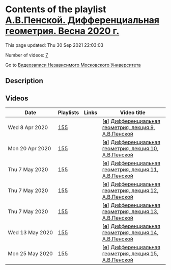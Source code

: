 # Contents of the playlist [А.В.Пенской. Дифференциальная геометрия. Весна 2020 г.](https://www.youtube.com/playlist?list=PLp9ABVh6_x4Hd2JVm-415eiD3ApHC36Hp)

This page updated: Thu 30 Sep 2021 22:03:03

Number of videos: [7](#videos)

Go to [Видеозаписи Независимого Московского Университета](../README.md)

## Description



## Videos

|Date|Playlists|Links|Video title|
|---|---|---|---|
| Wed&nbsp;8&nbsp;Apr&nbsp;2020 | [155](../playlists/155 "А.В.Пенской. Дифференциальная геометрия. Весна 2020 г.") |  | [[**e**](https://studio.youtube.com/video/IGqSvTU8H1I/edit "Edit")] [Дифференциальная геометрия, лекция 9, А.В.Пенской](https://www.youtube.com/watch?v=IGqSvTU8H1I&list=PLp9ABVh6_x4Hd2JVm-415eiD3ApHC36Hp) |
| Mon&nbsp;20&nbsp;Apr&nbsp;2020 | [155](../playlists/155 "А.В.Пенской. Дифференциальная геометрия. Весна 2020 г.") |  | [[**e**](https://studio.youtube.com/video/tcOCGwX6xNc/edit "Edit")] [Дифференциальная геометрия, лекция 10, А.В.Пенской](https://www.youtube.com/watch?v=tcOCGwX6xNc&list=PLp9ABVh6_x4Hd2JVm-415eiD3ApHC36Hp) |
| Thu&nbsp;7&nbsp;May&nbsp;2020 | [155](../playlists/155 "А.В.Пенской. Дифференциальная геометрия. Весна 2020 г.") |  | [[**e**](https://studio.youtube.com/video/mLReFmGTWhU/edit "Edit")] [Дифференциальная геометрия, лекция 11, А.В.Пенской](https://www.youtube.com/watch?v=mLReFmGTWhU&list=PLp9ABVh6_x4Hd2JVm-415eiD3ApHC36Hp) |
| Thu&nbsp;7&nbsp;May&nbsp;2020 | [155](../playlists/155 "А.В.Пенской. Дифференциальная геометрия. Весна 2020 г.") |  | [[**e**](https://studio.youtube.com/video/RZ0tWVyZmBw/edit "Edit")] [Дифференциальная геометрия, лекция 12, А.В.Пенской](https://www.youtube.com/watch?v=RZ0tWVyZmBw&list=PLp9ABVh6_x4Hd2JVm-415eiD3ApHC36Hp) |
| Thu&nbsp;7&nbsp;May&nbsp;2020 | [155](../playlists/155 "А.В.Пенской. Дифференциальная геометрия. Весна 2020 г.") |  | [[**e**](https://studio.youtube.com/video/focGLqWXumQ/edit "Edit")] [Дифференциальная геометрия, лекция 13, А.В.Пенской](https://www.youtube.com/watch?v=focGLqWXumQ&list=PLp9ABVh6_x4Hd2JVm-415eiD3ApHC36Hp) |
| Wed&nbsp;13&nbsp;May&nbsp;2020 | [155](../playlists/155 "А.В.Пенской. Дифференциальная геометрия. Весна 2020 г.") |  | [[**e**](https://studio.youtube.com/video/bOXJPoUk378/edit "Edit")] [Дифференциальная геометрия, лекция 14, А.В.Пенской](https://www.youtube.com/watch?v=bOXJPoUk378&list=PLp9ABVh6_x4Hd2JVm-415eiD3ApHC36Hp) |
| Mon&nbsp;25&nbsp;May&nbsp;2020 | [155](../playlists/155 "А.В.Пенской. Дифференциальная геометрия. Весна 2020 г.") |  | [[**e**](https://studio.youtube.com/video/jgaAccZPPPs/edit "Edit")] [Дифференциальная геометрия, лекция 15, А.В.Пенской](https://www.youtube.com/watch?v=jgaAccZPPPs&list=PLp9ABVh6_x4Hd2JVm-415eiD3ApHC36Hp) |
